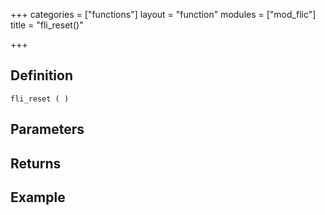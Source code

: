 +++
categories = ["functions"]
layout = "function"
modules = ["mod_flic"]
title = "fli_reset()"

+++

## Definition

    fli_reset ( )

## Parameters

## Returns

## Example
